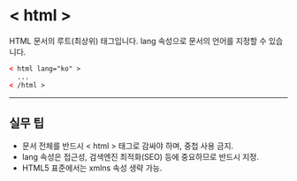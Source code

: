 # < html >

HTML 문서의 루트(최상위) 태그입니다. lang 속성으로 문서의 언어를 지정할 수 있습니다.

```html
< html lang="ko" >
  ...
< /html >
```

---

## 실무 팁
- 문서 전체를 반드시 < html > 태그로 감싸야 하며, 중첩 사용 금지.
- lang 속성은 접근성, 검색엔진 최적화(SEO) 등에 중요하므로 반드시 지정.
- HTML5 표준에서는 xmlns 속성 생략 가능.
